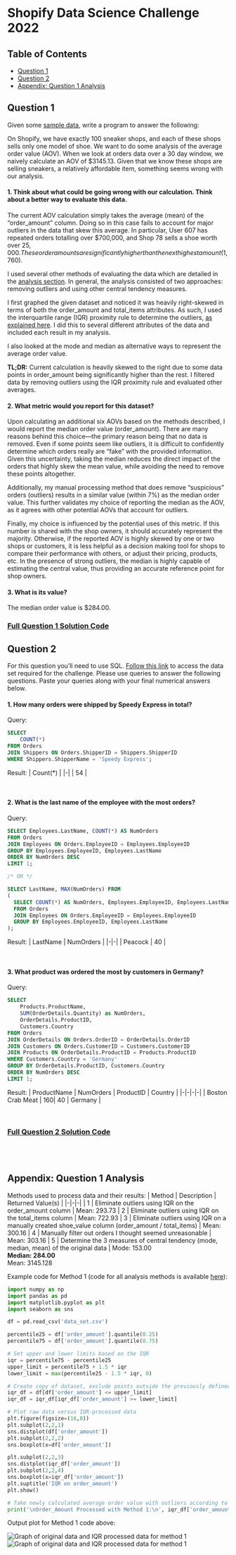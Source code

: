 # Shopify Data Science Challenge 2022
## Table of Contents

- [Question 1](#question-1)
- [Question 2](#question-2)
- [Appendix: Question 1 Analysis](#appendix-question-1-analysis)

## Question 1

Given some [sample data](https://docs.google.com/spreadsheets/d/16i38oonuX1y1g7C_UAmiK9GkY7cS-64DfiDMNiR41LM/edit#gid=0), write a program to answer the following:

On Shopify, we have exactly 100 sneaker shops, and each of these shops sells only one model of shoe. We want to do some analysis of the average order value (AOV). When we look at orders data over a 30 day window, we naively calculate an AOV of $3145.13. Given that we know these shops are selling sneakers, a relatively affordable item, something seems wrong with our analysis.

#### **1. Think about what could be going wrong with our calculation. Think about a better way to evaluate this data.**

The current AOV calculation simply takes the average (mean) of the “order_amount” column. Doing so in this case fails to account for major outliers in the data that skew this average. In particular, User 607 has repeated orders totalling over $700,000, and Shop 78 sells a shoe worth over $25,000. These order amounts are significantly higher than the next highest amount ($1,760). 

I used several other methods of evaluating the data which are detailed in the [analysis section](). In general, the analysis consisted of two approaches: removing outliers and using other central tendency measures. 

I first graphed the given dataset and noticed it was heavily right-skewed in terms of both the order_amount and total_items attributes. As such, I used the interquartile range (IQR) proximity rule to determine the outliers, [as explained here](https://www.khanacademy.org/math/statistics-probability/summarizing-quantitative-data/box-whisker-plots/a/identifying-outliers-iqr-rule). I did this to several different attributes of the data and included each result in my analysis.

I also looked at the mode and median as alternative ways to represent the average order value. 

**TL;DR:** Current calculation is heavily skewed to the right due to some data points in order_amount being significantly higher than the rest. I filtered data by removing outliers using the IQR proximity rule and evaluated other averages. 


#### **2. What metric would you report for this dataset?**

Upon calculating an additional six AOVs based on the methods described, I would report the median order value (order_amount). There are many reasons behind this choice—the primary reason being that no data is removed. Even if some points seem like outliers, it is difficult to confidently determine which orders really are “fake” with the provided information. Given this uncertainty, taking the median reduces the direct impact of the orders that highly skew the mean value, while avoiding the need to remove these points altogether. 

Additionally, my manual processing method that does remove “suspicious” orders (outliers) results in a similar value (within 7%) as the median order value. This further validates my choice of reporting the median as the AOV, as it agrees with other potential AOVs that account for outliers.

Finally, my choice is influenced by the potential uses of this metric. If this number is shared with the shop owners, it should accurately represent the majority. Otherwise, if the reported AOV is highly skewed by one or two shops or customers, it is less helpful as a decision making tool for shops to compare their performance with others, or adjust their pricing, products, etc. In the presence of strong outliers, the median is highly capable of estimating the central value, thus providing an accurate reference point for shop owners.

#### **3. What is its value?**

The median order value is $284.00.

### [Full Question 1 Solution Code](Data-Science-Question-1.py)

## Question 2

For this question you’ll need to use SQL. [Follow this link](https://www.w3schools.com/SQL/TRYSQL.ASP?FILENAME=TRYSQL_SELECT_ALL) to access the data set required for the challenge. Please use queries to answer the following questions. Paste your queries along with your final numerical answers below.

#### **1. How many orders were shipped by Speedy Express in total?**

Query:
```sql
SELECT 
    COUNT(*)
FROM Orders
JOIN Shippers ON Orders.ShipperID = Shippers.ShipperID
WHERE Shippers.ShipperName = 'Speedy Express';
```

Result:
| Count(*) |
|-|
| 54 |

&nbsp;

#### **2. What is the last name of the employee with the most orders?** 

Query:
```sql
SELECT Employees.LastName, COUNT(*) AS NumOrders 
FROM Orders 
JOIN Employees ON Orders.EmployeeID = Employees.EmployeeID
GROUP BY Employees.EmployeeID, Employees.LastName
ORDER BY NumOrders DESC
LIMIT 1;

/* OR */

SELECT LastName, MAX(NumOrders) FROM
(
  SELECT COUNT(*) AS NumOrders, Employees.EmployeeID, Employees.LastName
  FROM Orders 
  JOIN Employees ON Orders.EmployeeID = Employees.EmployeeID
  GROUP BY Employees.EmployeeID, Employees.LastName
);
```

Result:
| LastName | NumOrders |
|-|-|
| Peacock | 40 | 

&nbsp;

#### **3. What product was ordered the most by customers in Germany?**

Query:
```sql
SELECT 
    Products.ProductName, 
    SUM(OrderDetails.Quantity) as NumOrders, 
    OrderDetails.ProductID, 
    Customers.Country 
FROM Orders
JOIN OrderDetails ON Orders.OrderID = OrderDetails.OrderID
JOIN Customers ON Orders.CustomerID = Customers.CustomerID
JOIN Products ON OrderDetails.ProductID = Products.ProductID
WHERE Customers.Country = 'Germany'
GROUP BY OrderDetails.ProductID, Customers.Country
ORDER BY NumOrders DESC
LIMIT 1;
```

Result:
| ProductName | NumOrders | ProductID | Country |
|-|-|-|-|
| Boston Crab Meat | 160| 40 | Germany |

&nbsp;

### [Full Question 2 Solution Code](Data-Science-Question-2.sql)

&nbsp;
----------------

## Appendix: Question 1 Analysis

Methods used to process data and their results:
| Method | Description | Returned Value(s) |
|-|-|-|
| 1 | Eliminate outliers using IQR on the order_amount column | Mean: 293.73
| 2 | Eliminate outliers using IQR on the total_items column | Mean: 722.93
| 3 | Eliminate outliers using IQR on a manually created shoe_value column (order_amount / total_items) | Mean: 300.16
| 4 | Manually filter out orders I thought seemed unreasonable | Mean: 303.16
| 5 | Determine the 3 measures of central tendency (mode, median, mean) of the original data | Mode: 153.00 <br /> **Median: 284.00** <br /> Mean: 3145.128

Example code for Method 1 (code for all analysis methods is available [here]()):
```python
import numpy as np
import pandas as pd
import matplotlib.pyplot as plt
import seaborn as sns

df = pd.read_csv('data_set.csv')

percentile25 = df['order_amount'].quantile(0.25)
percentile75 = df['order_amount'].quantile(0.75)

# Set upper and lower limits based on the IQR
iqr = percentile75 - percentile25
upper_limit = percentile75 + 1.5 * iqr
lower_limit = max(percentile25 - 1.5 * iqr, 0)

# Create copy of dataset, exclude points outside the previously defined limits
iqr_df = df[df['order_amount'] <= upper_limit]
iqr_df = iqr_df[iqr_df['order_amount'] >= lower_limit]

# Plot raw data versus IQR-processed data
plt.figure(figsize=(16,8))
plt.subplot(2,2,1)
sns.distplot(df['order_amount'])
plt.subplot(2,2,2)
sns.boxplot(x=df['order_amount'])

plt.subplot(2,2,3)
sns.distplot(iqr_df['order_amount'])
plt.subplot(2,2,4)
sns.boxplot(x=iqr_df['order_amount'])
plt.suptitle('IQR on order_amount')
plt.show()

# Take newly calculated average order value with outliers according to IQR rule excluded
print('\nOrder_Amount Processed with Method 1:\n', iqr_df['order_amount'].describe(), sep='')
```

Output plot for Method 1 code above:

![Graph of original data and IQR processed data for method 1](assets/boxplot_light.png#gh-light-mode-only)
![Graph of original data and IQR processed data for method 1](assets/boxplot_dark.png#gh-dark-mode-only)

